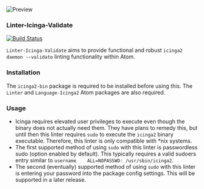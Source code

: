 ![Preview](https://raw.githubusercontent.com/mschuchard/linter-icinga-validate/master/linter_icinga_validate.png)

### Linter-Icinga-Validate
[![Build Status](https://travis-ci.org/mschuchard/linter-icinga-validate.svg?branch=master)](https://travis-ci.org/mschuchard/linter-icinga-validate)

`Linter-Icinga-Validate` aims to provide functional and robust `icinga2 daemon --validate` linting functionality within Atom.

### Installation
The `icinga2-bin` package is required to be installed before using this. The `Linter` and `Language-Icinga2` Atom packages are also required.

### Usage
- Icinga requires elevated user privileges to execute even though the binary does not actually need them. They have plans to remedy this, but until then this linter requires `sudo` to execute the `icinga2` binary executable. Therefore, this linter is only compatible with \*nix systems.
- The first supported method of using `sudo` with this linter is passwordless sudo (option enabled by default). This typically requires a valid sudoers entry similar to `username    ALL=NOPASSWD: /usr/sbin/icinga2`.
- The second (eventually) supported method of using `sudo` with this linter is entering your password into the package config settings. This will be supported in a later release.
